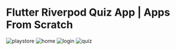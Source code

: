 # Flutter Riverpod Quiz App | Apps From Scratch
![playstore](https://user-images.githubusercontent.com/75464310/129411190-b4f4b636-47ea-405b-81b7-027aa0af8d6b.png)
![home](https://user-images.githubusercontent.com/75464310/129412333-e055fc3a-1f19-442d-9d73-31062b45e6cf.jpeg)
![login](https://user-images.githubusercontent.com/75464310/129412609-4089a595-8267-4c8a-8894-2398cc82c5d3.jpeg)
![quiz](https://user-images.githubusercontent.com/75464310/129412661-d4027ed8-44b2-43d6-976b-ff2167dc2036.jpeg)
